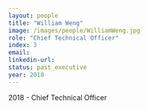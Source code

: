 ```yaml
---
layout: people
title: "William Weng"
image: /images/people/WilliamWeng.jpg
role: "Chief Technical Officer"
index: 3
email:
linkedin-url:
status: past_executive
year: 2018
---
```

2018 - Chief Technical Officer